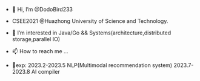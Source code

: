 - 👋 Hi, I’m @DodoBird233
- CSEE2021 @Huazhong University of Science and Technology.
- 👀 I’m interested in Java/Go && Systems(architecture,distributed storage,parallel IO)
- 📫 How to reach me ...

- 🌱exp:
2023.2-2023.5    NLP(Multimodal recommendation system)
2023.7-2023.8    AI compiler
